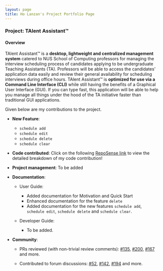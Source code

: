 ```yaml
---
layout: page
title: Ho Lanzan's Project Portfolio Page
---
```


### Project: TAlent Assistant™

#### Overview ####
TAlent Assistant™ is a **desktop, lightweight and centralized management system** catered to NUS School of Computing professors for managing
the interview scheduling process of candidates applying to be undergraduate Teaching Assistants (TA).
Professors will be able to access the candidates’ application data easily and review their general availability for
scheduling interviews during office hours.
TAlent Assistant™ is **optimized for use via a Command Line Interface (CLI)** while still having the benefits of a
Graphical User Interface (GUI).
If you can type fast, this application will be able to help you manage all things under the hood of the TA initiative
faster than traditional GUI applications.

Given below are my contributions to the project.

* **New Feature**:
  * `schedule add`
  * `schedule edit`
  * `schedule delete`
  * `schedule clear`
  

* **Code contributed**: Click on the following 
[RepoSense link](https://nus-cs2103-ay2122s2.github.io/tp-dashboard/?search=&sort=groupTitle&sortWithin=title&since=2022-02-18&timeframe=commit&mergegroup=&groupSelect=groupByRepos&breakdown=false&tabOpen=true&tabType=authorship&tabAuthor=lzan98&tabRepo=AY2122S2-CS2103-F11-2%2Ftp%5Bmaster%5D&authorshipIsMergeGroup=false&authorshipFileTypes=docs~functional-code~test-code&authorshipIsBinaryFileTypeChecked=false)
to view the detailed breakdown of my code contribution!


* **Project management**: To be added


* **Documentation**:
  * User Guide:
    * Added documentation for Motivation and Quick Start
    * Enhanced documentation for the feature `delete` 
    * Added documentation for the new features `schedule add`, `schedule edit`, `schedule delete` and `schedule clear`.
    


  * Developer Guide:
    * To be added.


* **Community**:
    * PRs reviewed (with non-trivial review comments): [\#135](https://github.com/AY2122S2-CS2103-F11-2/tp/pull/135),
  [\#200](https://github.com/AY2122S2-CS2103-F11-2/tp/pull/200), [\#167](https://github.com/AY2122S2-CS2103-F11-2/tp/pull/167) and more.
  
    * Contributed to forum discussions: [\#52](https://github.com/nus-cs2103-AY2122S2/forum/issues/57), [\#142](https://github.com/nus-cs2103-AY2122S2/forum/issues/142), 
  [\#194](https://github.com/nus-cs2103-AY2122S2/forum/issues/194) and more.
